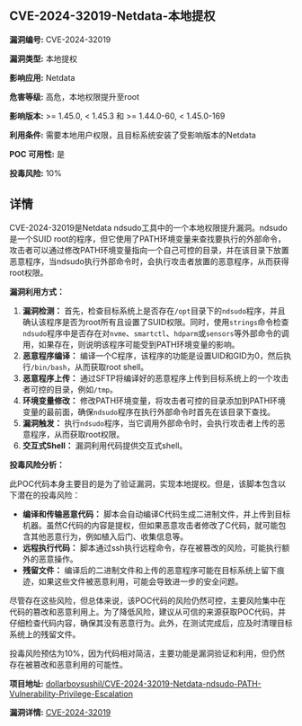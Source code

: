 ## CVE-2024-32019-Netdata-本地提权

**漏洞编号:** CVE-2024-32019

**漏洞类型:** 本地提权

**影响应用:** Netdata

**危害等级:** 高危，本地权限提升至root

**影响版本:** >= 1.45.0, < 1.45.3 和 >= 1.44.0-60, < 1.45.0-169

**利用条件:** 需要本地用户权限，且目标系统安装了受影响版本的Netdata

**POC 可用性:** 是

**投毒风险:** 10%

## 详情

CVE-2024-32019是Netdata ndsudo工具中的一个本地权限提升漏洞。ndsudo是一个SUID root的程序，但它使用了PATH环境变量来查找要执行的外部命令，攻击者可以通过修改PATH环境变量指向一个自己可控的目录，并在该目录下放置恶意程序，当ndsudo执行外部命令时，会执行攻击者放置的恶意程序，从而获得root权限。

**漏洞利用方式：**

1.  **漏洞检测：** 首先，检查目标系统上是否存在`/opt`目录下的`ndsudo`程序，并且确认该程序是否为root所有且设置了SUID权限。同时，使用`strings`命令检查`ndsudo`程序中是否存在对`nvme`、`smartctl`、`hdparm`或`sensors`等外部命令的调用，如果存在，则说明该程序可能受到PATH环境变量的影响。
2.  **恶意程序编译：** 编译一个C程序，该程序的功能是设置UID和GID为0，然后执行`/bin/bash`，从而获取root shell。
3.  **恶意程序上传：** 通过SFTP将编译好的恶意程序上传到目标系统上的一个攻击者可控的目录，例如`/tmp`。
4.  **环境变量修改：** 修改PATH环境变量，将攻击者可控的目录添加到PATH环境变量的最前面，确保`ndsudo`程序在执行外部命令时首先在该目录下查找。
5.  **漏洞触发：** 执行`ndsudo`程序，当它调用外部命令时，会执行攻击者上传的恶意程序，从而获取root权限。
6.  **交互式Shell：** 漏洞利用代码提供交互式shell。

**投毒风险分析：**

此POC代码本身主要目的是为了验证漏洞，实现本地提权。但是，该脚本包含以下潜在的投毒风险：

*   **编译和传输恶意代码：** 脚本会自动编译C代码生成二进制文件，并上传到目标机器。虽然C代码的内容是提权，但如果恶意攻击者修改了C代码，就可能包含其他恶意行为，例如植入后门、收集信息等。
*   **远程执行代码：**  脚本通过ssh执行远程命令，存在被篡改的风险，可能执行额外的恶意操作。
*   **残留文件：** 编译后的二进制文件和上传的恶意程序可能在目标系统上留下痕迹，如果这些文件被恶意利用，可能会导致进一步的安全问题。

尽管存在这些风险，但总体来说，该POC代码的风险仍然可控，主要风险集中在代码的篡改和恶意利用上。为了降低风险，建议从可信的来源获取POC代码，并仔细检查代码内容，确保其没有恶意行为。此外，在测试完成后，应及时清理目标系统上的残留文件。

投毒风险预估为10%，因为代码相对简洁，主要功能是漏洞验证和利用，但仍然存在被篡改和恶意利用的可能性。

**项目地址:** [dollarboysushil/CVE-2024-32019-Netdata-ndsudo-PATH-Vulnerability-Privilege-Escalation](https://github.com/dollarboysushil/CVE-2024-32019-Netdata-ndsudo-PATH-Vulnerability-Privilege-Escalation)

**漏洞详情:** [CVE-2024-32019](https://nvd.nist.gov/vuln/detail/CVE-2024-32019)